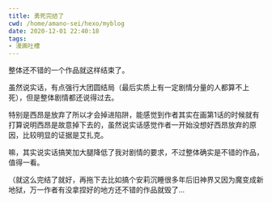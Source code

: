 ```yaml
---
title: 勇死完结了
cwd: /home/amano-sei/hexo/myblog
date: 2020-12-01 22:40:18
tags:
- 漫画吐槽
---
```


整体还不错的一个作品就这样结束了。

虽然说实话，有点强行大团圆结局（最后实质上有一定剧情分量的人都算不上死），但是整体剧情都还说得过去。

特别是西昂是放弃了所以才会掉进陷阱，能感觉到作者其实在画第1话的时候就有打算说明西昂是故意掉下去的，虽然说实话感觉作者一开始没想好西昂放弃的原因，比较明显的证据是艾扎克。

嘛，其实说实话搞笑加大腿降低了我对剧情的要求，不过整体确实是不错的作品，值得一看。

（就这么完结了就好，再拖下去比如搞个安莉沉睡很多年后旧神界又因为魔变成新地狱，万一作者有没拿捏好的地方还不错的作品就毁了...

